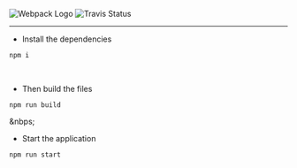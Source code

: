![Webpack Logo](https://github.com/aguin467/webPack/blob/master/webpack.png) 
![Travis Status](https://travis-ci.org/aguin467/webPack.svg?branch=master) 

------------------------------------------------------------------------------------------------------------------------------------------

- Install the dependencies 
```
npm i
```
<p>&nbsp;</p>

- Then build the files
```
npm run build
```

<p>&nbps;</p>

- Start the application
```
npm run start
```

